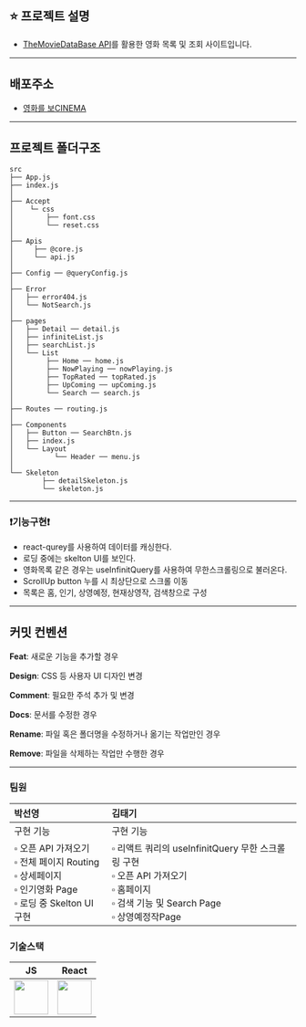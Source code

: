 ## ⭐️ 프로젝트 설명

-   [TheMovieDataBase API](https://developers.themoviedb.org/3/movies/get-movie-videos)를 활용한 영화 목록 및 조회 사이트입니다.

---

## 배포주소

-   [영화를 보CINEMA](https://movie-toy-project-git-main-3team-movie-trailer.vercel.app/)

---

## 프로젝트 폴더구조

```
src
├── App.js
├── index.js
│
├── Accept
│    └─ css
│        ├── font.css
│        └── reset.css
│
├── Apis
│     ├── @core.js
│     └── api.js
│
├── Config ── @queryConfig.js
│
├── Error
│   ├── error404.js
│   └── NotSearch.js
│
├── pages
│   ├── Detail ── detail.js
│   ├── infiniteList.js
│   ├── searchList.js
│   └── List
│        ├── Home ── home.js
│        ├── NowPlaying ── nowPlaying.js
│        ├── TopRated ── topRated.js
│        ├── UpComing ── upComing.js
│        └── Search ── search.js
│
├── Routes ── routing.js
│
├── Components
│   ├── Button ── SearchBtn.js
│   ├── index.js
│   └── Layout
│          └── Header ── menu.js
│
└── Skeleton
        ├── detailSkeleton.js
        └── skeleton.js
```

---

### ❗️기능구현❗️

-   react-qurey를 사용하여 데이터를 캐싱한다.
-   로딩 중에는 skelton UI를 보인다.
-   영화목록 같은 경우는 useInfinitQuery를 사용하여 무한스크롤링으로 불러온다.
-   ScrollUp button 누를 시 최상단으로 스크롤 이동
-   목록은 홈, 인기, 상영예정, 현재상영작, 검색창으로 구성

---

## 커밋 컨벤션

**Feat**: 새로운 기능을 추가할 경우

**Design**: CSS 등 사용자 UI 디자인 변경

**Comment**: 필요한 주석 추가 및 변경

**Docs**: 문서를 수정한 경우

**Rename**: 파일 혹은 폴더명을 수정하거나 옮기는 작업만인 경우

**Remove**: 파일을 삭제하는 작업만 수행한 경우

---

### 팀원

| 박선영                                                                                                                     | 김태기                                                                                                                                                  |
| :------------------------------------------------------------------------------------------------------------------------- | :------------------------------------------------------------------------------------------------------------------------------------------------------ |
| 구현 기능                                                                                                                  | 구현 기능                                                                                                                                               |
| ▫️ 오픈 API 가져오기<br/>▫️ 전체 페이지 Routing<br/>▫️ 상세페이지<br/>▫️ 인기영화 Page<br/>▫️ 로딩 중 Skelton UI 구현<br/> | ▫️ 리액트 쿼리의 useInfinitQuery 무한 스크롤링 구현<br/>▫️ 오픈 API 가져오기<br/>▫️ 홈페이지<br/>▫️ 검색 기능 및 Search Page<br/>▫️ 상영예정작Page<br/> |

### 기술스택

|                                                             **JS**                                                              |                                                            **React**                                                            |
| :-----------------------------------------------------------------------------------------------------------------------------: | :-----------------------------------------------------------------------------------------------------------------------------: |
| <img  width="60" src="https://user-images.githubusercontent.com/112946860/225957694-7e3b3669-9216-4271-a7c8-555c8976368b.png"/> | <img width="60" src="https://user-images.githubusercontent.com/112946860/225957071-10a74540-d7b5-457c-821e-91547e62a429.png" /> |
